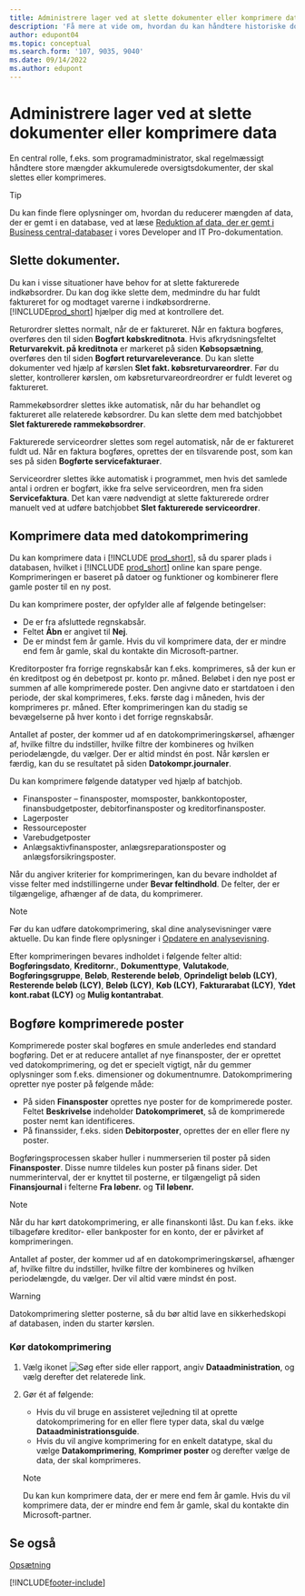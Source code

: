 ```yaml
---
title: Administrere lager ved at slette dokumenter eller komprimere data
description: 'Få mere at vide om, hvordan du kan håndtere historiske dokumenter (og reducere mængden af data, der er gemt i en database) ved at slette eller komprimere dem.'
author: edupont04
ms.topic: conceptual
ms.search.form: '107, 9035, 9040'
ms.date: 09/14/2022
ms.author: edupont
---
```

# <a name="manage-storage-by-deleting-documents-or-compressing-data" />Administrere lager ved at slette dokumenter eller komprimere data

En central rolle, f.eks. som programadministrator, skal regelmæssigt håndtere store mængder akkumulerede oversigtsdokumenter, der skal slettes eller komprimeres.  

> [!TIP]
> Du kan finde flere oplysninger om, hvordan du reducerer mængden af data, der er gemt i en database, ved at læse [Reduktion af data, der er gemt i Business central-databaser](/dynamics365/business-central/dev-itpro/administration/database-reduce-data) i vores Developer and IT Pro-dokumentation.

## <a name="delete-documents" />Slette dokumenter.

Du kan i visse situationer have behov for at slette fakturerede indkøbsordrer. Du kan dog ikke slette dem, medmindre du har fuldt faktureret for og modtaget varerne i indkøbsordrerne. [!INCLUDE[prod_short](includes/prod_short.md)] hjælper dig med at kontrollere det.

Returordrer slettes normalt, når de er faktureret. Når en faktura bogføres, overføres den til siden **Bogført købskreditnota**. Hvis afkrydsningsfeltet **Returvarekvit. på kreditnota** er markeret på siden **Købsopsætning**, overføres den til siden **Bogført returvareleverance**. Du kan slette dokumenter ved hjælp af kørslen **Slet fakt. købsreturvareordrer**. Før du sletter, kontrollerer kørslen, om købsreturvareordreordrer er fuldt leveret og faktureret.  

Rammekøbsordrer slettes ikke automatisk, når du har behandlet og faktureret alle relaterede købsordrer. Du kan slette dem med batchjobbet **Slet fakturerede rammekøbsordrer**.  

Fakturerede serviceordrer slettes som regel automatisk, når de er faktureret fuldt ud. Når en faktura bogføres, oprettes der en tilsvarende post, som kan ses på siden **Bogførte servicefakturaer**.  

Serviceordrer slettes ikke automatisk i programmet, men hvis det samlede antal i ordren er bogført, ikke fra selve serviceordren, men fra siden **Servicefaktura**. Det kan være nødvendigt at slette fakturerede ordrer manuelt ved at udføre batchjobbet **Slet fakturerede serviceordrer**.  

## <a name="compress-data-with-date-compression" />Komprimere data med datokomprimering

Du kan komprimere data i [!INCLUDE [prod_short](includes/prod_short.md)], så du sparer plads i databasen, hvilket i [!INCLUDE [prod_short](includes/prod_short.md)] online kan spare penge. Komprimeringen er baseret på datoer og funktioner og kombinerer flere gamle poster til en ny post.

Du kan komprimere poster, der opfylder alle af følgende betingelser:

* De er fra afsluttede regnskabsår.
* Feltet **Åbn** er angivet til **Nej**.
* De er mindst fem år gamle. Hvis du vil komprimere data, der er mindre end fem år gamle, skal du kontakte din Microsoft-partner.

Kreditorposter fra forrige regnskabsår kan f.eks. komprimeres, så der kun er én kreditpost og én debetpost pr. konto pr. måned. Beløbet i den nye post er summen af alle komprimerede poster. Den angivne dato er startdatoen i den periode, der skal komprimeres, f.eks. første dag i måneden, hvis der komprimeres pr. måned. Efter komprimeringen kan du stadig se bevægelserne på hver konto i det forrige regnskabsår.

Antallet af poster, der kommer ud af en datokomprimeringskørsel, afhænger af, hvilke filtre du indstiller, hvilke filtre der kombineres og hvilken periodelængde, du vælger. Der er altid mindst én post. Når kørslen er færdig, kan du se resultatet på siden **Datokompr.journaler**.

Du kan komprimere følgende datatyper ved hjælp af batchjob.

* Finansposter – finansposter, momsposter, bankkontoposter, finansbudgetposter, debitorfinansposter og kreditorfinansposter.
* Lagerposter
* Ressourceposter
* Varebudgetposter
* Anlægsaktivfinansposter, anlægsreparationsposter og anlægsforsikringsposter.

Når du angiver kriterier for komprimeringen, kan du bevare indholdet af visse felter med indstillingerne under **Bevar feltindhold**. De felter, der er tilgængelige, afhænger af de data, du komprimerer.

> [!NOTE]
> Før du kan udføre datokomprimering, skal dine analysevisninger være aktuelle. Du kan finde flere oplysninger i [Opdatere en analysevisning](bi-how-analyze-data-dimension.md#update-an-analysis-view).

Efter komprimeringen bevares indholdet i følgende felter altid: **Bogføringsdato**, **Kreditornr.**, **Dokumenttype**, **Valutakode**, **Bogføringsgruppe**, **Beløb**, **Resterende beløb**, **Oprindeligt beløb (LCY)**, **Resterende beløb (LCY)**, **Beløb (LCY)**, **Køb (LCY)**, **Fakturarabat (LCY)**, **Ydet kont.rabat (LCY)** og **Mulig kontantrabat**.

## <a name="posting-compressed-entries" />Bogføre komprimerede poster

Komprimerede poster skal bogføres en smule anderledes end standard bogføring. Det er at reducere antallet af nye finansposter, der er oprettet ved datokomprimering, og det er specielt vigtigt, når du gemmer oplysninger som f.eks. dimensioner og dokumentnumre. Datokomprimering opretter nye poster på følgende måde:

* På siden **Finansposter** oprettes nye poster for de komprimerede poster. Feltet **Beskrivelse** indeholder **Datokomprimeret**, så de komprimerede poster nemt kan identificeres. 
* På finanssider, f.eks. siden **Debitorposter**, oprettes der en eller flere ny poster. 

Bogføringsprocessen skaber huller i nummerserien til poster på siden **Finansposter**. Disse numre tildeles kun poster på finans sider. Det nummerinterval, der er knyttet til posterne, er tilgængeligt på siden **Finansjournal** i felterne **Fra løbenr.** og **Til løbenr.** 

> [!NOTE]
> Når du har kørt datokomprimering, er alle finanskonti låst. Du kan f.eks. ikke tilbageføre kreditor- eller bankposter for en konto, der er påvirket af komprimeringen.

Antallet af poster, der kommer ud af en datokomprimeringskørsel, afhænger af, hvilke filtre du indstiller, hvilke filtre der kombineres og hvilken periodelængde, du vælger. Der vil altid være mindst én post.

> [!WARNING]
> Datokomprimering sletter posterne, så du bør altid lave en sikkerhedskopi af databasen, inden du starter kørslen.

### <a name="to-run-a-date-compression" />Kør datokomprimering

1. Vælg ikonet ![Søg efter side eller rapport](media/ui-search/search_small.png "Ikonet Søg efter side eller rapport"), angiv **Dataadministration**, og vælg derefter det relaterede link.
2. Gør ét af følgende:
    * Hvis du vil bruge en assisteret vejledning til at oprette datokomprimering for en eller flere typer data, skal du vælge **Dataadministrationsguide**.
    * Hvis du vil angive komprimering for en enkelt datatype, skal du vælge **Datakomprimering**, **Komprimer poster** og derefter vælge de data, der skal komprimeres.

   > [!NOTE]
   > Du kan kun komprimere data, der er mere end fem år gamle. Hvis du vil komprimere data, der er mindre end fem år gamle, skal du kontakte din Microsoft-partner.

## <a name="see-also" />Se også

[Opsætning](admin-setup-and-administration.md)  

[!INCLUDE[footer-include](includes/footer-banner.md)]
